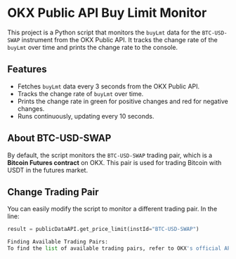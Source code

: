 # OKX Public API Buy Limit Monitor

This project is a Python script that monitors the `buyLmt` data for the `BTC-USD-SWAP` instrument from the OKX Public API. It tracks the change rate of the `buyLmt` over time and prints the change rate to the console.

## Features
- Fetches `buyLmt` data every 3 seconds from the OKX Public API.
- Tracks the change rate of `buyLmt` over time.
- Prints the change rate in green for positive changes and red for negative changes.
- Runs continuously, updating every 10 seconds.

## About BTC-USD-SWAP
By default, the script monitors the `BTC-USD-SWAP` trading pair, which is a **Bitcoin Futures contract** on OKX. This pair is used for trading Bitcoin with USDT in the futures market.

## Change Trading Pair
You can easily modify the script to monitor a different trading pair. In the line:

```python
result = publicDataAPI.get_price_limit(instId="BTC-USD-SWAP")

Finding Available Trading Pairs:
To find the list of available trading pairs, refer to OKX's official API documentation. There, you'll find the correct instId values for the pairs you want to track.
